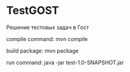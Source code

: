 # TestGOST
Решение тестовых задач в Гост

compile command: mvn compile

build package:   mvn package

run command:     java -jar test-1.0-SNAPSHOT.jar
